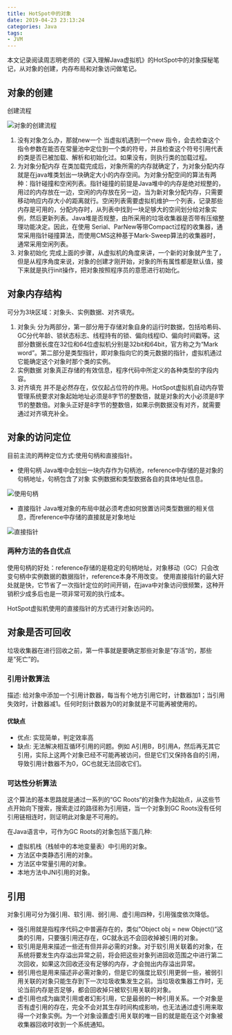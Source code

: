```yaml
---
title: HotSpot中的对象
date: 2019-04-23 23:13:24
categories: Java
tags:
- JVM
---
```


本文记录阅读周志明老师的《深入理解Java虚拟机》的HotSpot中的对象探秘笔记，从对象的创建，内存布局和对象访问做笔记。

<!--more-->

## 对象的创建

创建流程

![对象的创建流程](对象创建.jpg)

1. 没有对象怎么办，那就new一个
当虚拟机遇到一个new 指令，会去检查这个指令参数在能否在常量池中定位到一个类的符号，并且检查这个符号引用代表的类是否已被加载、解析和初始化过。如果没有，则执行类的加载过程。
2. 为对象分配内存
在类加载完成后，对象所需的内存就确定了，为对象分配内存就是在java堆类划出一块确定大小的内存空间。为对象分配空间的算法有两种：指针碰撞和空闲列表。指针碰撞的前提是Java堆中的内存是绝对规整的，用过的内存放在一边，空闲的内存放在另一边，当为新对象分配内存，只需要移动响应内存大小的距离就行。空闲列表需要虚拟机维护一个列表，记录那些内存是可用的，分配内存时，从列表中找到一块足够大的空间划分给对象实例，然后更新列表。Java堆是否规整，由所采用的垃圾收集器是否带有压缩整理功能决定。因此，在使用 Serial、ParNew等带Compact过程的收集器，通常采用指针碰撞算法，而使用CMS这种基于Mark-Sweep算法的收集器时，通常采用空闲列表。
3. 对象初始化
完成上面的步骤，从虚拟机的角度来讲，一个新的对象就产生了，但是从程序角度来说，对象的创建才刚开始，对象的所有属性都是默认值，接下来就是执行init操作，把对象按照程序员的意愿进行初始化。

## 对象内存结构
可分为3块区域：对象头、实例数据、对齐填充。

1. 对象头
分为两部分，第一部分用于存储对象自身的运行时数据，包括哈希码、GC分代年龄、锁状态标志、线程持有的锁、偏向线程ID、偏向时间戳等。这部分数据长度在32位和64位虚拟机分别是32bit和64bit，官方称之为“Mark word”。第二部分是类型指针，即对象指向它的类元数据的指针，虚拟机通过它能确定这个对象时那个类的实例。
2. 实例数据
对象真正存储的有效信息，程序代码中所定义的各种类型的字段内容。
3. 对齐填充
并不是必然存在，仅仅起占位符的作用。HotSpot虚拟机自动内存管管理系统要求对象起始地址必须是8字节的整数倍，就是对象的大小必须是8字节的整数倍。对象头正好是8字节的整数倍，如果示例数据没有对齐，就需要通过对齐填充补全。
## 对象的访问定位
目前主流的两种定位方式:使用句柄和直接指针。

- 使用句柄
Java堆中会划出一块内存作为句柄池，reference中存储的是对象的句柄地址，句柄包含了对象
实例数据和类型数据各自的具体地址信息。

![使用句柄](句柄.jpg)

- 直接指针
Java堆对象的布局中就必须考虑如何放置访问类型数据的相关信息，而reference中存储的直接就是对象地址

![直接指针](直接指针.jpg)

### 两种方法的各自优点
使用句柄的好处：reference存储的是稳定的句柄地址，对象移动（GC）只会改变句柄中实例数据的数据指针，reference本身不用改变。
使用直接指针的最大好处就是快，它节省了一次指针定位的时间开销，在java中对象访问很频繁，这种开销积少成多后也是一项非常可观的执行成本。

HotSpot虚拟机使用的直接指针的方式进行对象访问的。

## 对象是否可回收
垃圾收集器在进行回收之前，第一件事就是要确定那些对象是”存活“的，那些是“死亡”的。

### 引用计数算法
描述: 给对象中添加一个引用计数器，每当有个地方引用它时，计数器加1；当引用失效时，计数器减1。任何时刻计数器为0的对象就是不可能再被使用的。

#### 优缺点
- 优点: 实现简单，判定效率高
- 缺点: 无法解决相互循环引用的问题。例如 A引用B，B引用A，然后再无其它引用，实际上这两个对象已经不可能再被访问，但是它们又保持各自的引用，导致引用计数器不为0，GC也就无法回收它们。
### 可达性分析算法
这个算法的基本思路就是通过一系列的“GC Roots“的对象作为起始点，从这些节点开始向下搜索，搜索走过的路径称为引用链，当一个对象到GC Roots没有任何引用链相连时，则证明此对象是不可用的。

在Java语言中，可作为GC Roots的对象包括下面几种:
- 虚拟机栈（栈帧中的本地变量表）中引用的对象。
- 方法区中类静态引用的对象。
- 方法区中常量引用的对象。
- 本地方法中JNI引用的对象。

## 引用
对象引用可分为强引用、软引用、弱引用、虚引用四种，引用强度依次降低。
- 强引用就是指程序代码之中普遍存在的，类似”Object obj = new Object()“这类的引用，只要强引用还存在，GC就永远不会回收掉被引用的对象。
- 软引用是用来描述一些还有但并非必需的对象。对于软引用关联着的对象，在系统将要发生内存溢出异常之前，将会把这些对象列进回收范围之中进行第二次回收，如果这次回收还没有足够的内存，才会抛出内存溢出异常。
- 弱引用也是用来描述非必需对象的，但是它的强度比软引用更弱一些，被弱引用关联的对象只能生存到下一次垃圾收集发生之前。当垃圾收集器工作时，无论当前内存是否足够，都会回收掉只被软引用关联的对象。
- 虚引用也成为幽灵引用或者幻影引用，它是最弱的一种引用关系。一个对象是否有虚引用的存在，完全不会对其生存时间构成影响，也无法通过虚引用来取得一个对象实例。为一个对象设置虚引用关联的唯一目的就是能在这个对象被收集器回收时收到一个系统通知。